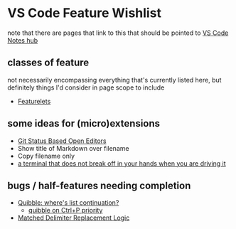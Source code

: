 # VS Code Feature Wishlist

note that there are pages that link to this that should be pointed to [VS Code Notes hub](d72af15f-7044-455d-92ed-f825227a090f.md)

## classes of feature

not necessarily encompassing everything that's currently listed here, but definitely things I'd consider in page scope to include

- [Featurelets](32169783-ab2f-48ce-a5ac-15993f43adb7.md)

## some ideas for (micro)extensions

- [Git Status Based Open Editors](f3213cfc-b6b7-40f2-ae36-19f0a66e5a65.md)
- Show title of Markdown over filename
- Copy filename only
- [a terminal that does not break off in your hands when you are driving it](https://github.com/microsoft/vscode/issues/20013)

## bugs / half-features needing completion

- [Quibble: where's list continuation?](57fd218b-f4b5-42d8-a7f9-76858a8d9312.md)
  - [quibble on Ctrl+P priority](2d8e4c6b-bc9c-4338-93bf-ac85b4c108c0.md)
- [Matched Delimiter Replacement Logic](b5fa338c-1933-4198-a7dc-5c814c5e1fc4.md)
